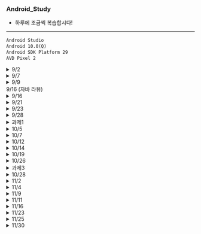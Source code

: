 ### Android_Study
- 하루에 조금씩 복습합시다!
<hr />

```
Android Studio
Android 10.0(Q)
Android SDK Platform 29
AVD Pixel 2
```


<details>
<summary>9/2</summary>

### 안드로이드 개요
- 애플리케이션 프레임워크를 통해서 제공되는 API를 사용함으로써 코드를 재사용하여 효율적이고 빠른 애플리케이션 개발 가능
- 모바일 기기에 최적화된 달빅 또는 아트런타임 제공
- 2D 그래픽 및 삼차원 그래픽을 최적화하여 표현
- 모바일용 데이터베이스인 SQLite를 제공
- 각종 오디오, 비디오 및 이미지 형식을 지원
- 모바일 기기에 내장된 각종 하드웨어(블루투스, 카메라, 나침반, WiFi 등) 지원
- 이클립스 IDE 또는 Andorid Stdudio를 통해서 강력하고 빠른 개발 환경 제공

### 안드로이드 특징
- 안드로이드의 핵심 커널(Kernel) : 리눅스로 구성
- 안드로이드 애플리케이션 개발 언어 : JAVA
- 안드로이드 SDK에서 많은 라이브러리를 포함하고 있어 개발 용이
- 오픈 소스 지향
- 지속적인 업그레이드 지원

- 안드로이드 구조
![안드로이드 구조](https://github.com/DongGeon0908/Android_Study/blob/master/pic/9_2(1).png) 

- 응용프로그램(Applications)
    + 안드로이드 스마트폰엣허 사용할 수 있는 일반적인 응용 프로그램
    + 웹 브라우저, 달력, 구글맵, 연락처, 게임 등 사용자 입장에서 가장 많이 사용
    + JAVA로 제작

- 응용 프로그램 프레임워크(Application Framework)
    + 안드로이드 API가 존재하는 곳
    + 안드로이드폰 하드웨어에 접근할 때 API를 통해서만 가능

- 안드로이드 런타임(Anrdroid Runtime)
    + JAVA 코어 라이브러리와 달빅 가상 머신 또는 아트 런타임으로 구성

- 라이브러리(Libraries)
    + 안드로이드에서 사용되는 여러 시스템 라이브러리는 시스템 접근 때문에 JAVA가 아닌 C로 작성
    + 성능이 뛰어나며 세밀한 조작 가능함

- 리눅스 커널(Linux Kernel)
    + 하드웨어의 운영과 관련된 저수준의 관리 기능
    + 메모리 관리, 디바이스 드라이버, 보안 등

![안드로이드 개발환경](https://github.com/DongGeon0908/Android_Study/blob/master/pic/9_2(2).png)
![안드로이드 개발환경](https://github.com/DongGeon0908/Android_Study/blob/master/pic/9_2(3).png)

</details>

<details>
<summary>9/7</summary>

- 안드로이드 개발 과정

![개발 과정](https://github.com/DongGeon0908/Android_Study/blob/master/pic/9_7(2).png)
<hr />

1. [Hello World](https://github.com/DongGeon0908/Android_Study/tree/master/HelloWorld)
![실행사진](https://github.com/DongGeon0908/Android_Study/blob/master/pic/9_7(1).png)
<hr />

2. [Button Base](https://github.com/DongGeon0908/Android_Study/tree/master/basebase)
![실행사진](https://github.com/DongGeon0908/Android_Study/blob/master/pic/9_7(3).png)
<hr />

</details>
<details>
<summary>9/9</summary>

- 안드로이드 어플리케이션 개발 완료

![개발 완료](https://github.com/DongGeon0908/Android_Study/blob/master/pic/9_9(1).png)
![개발 완료](https://github.com/DongGeon0908/Android_Study/blob/master/pic/9_9(2).png)
<hr />

1. [FourButton](https://github.com/DongGeon0908/Android_Study/tree/master/basebase)
![실행 사진](https://github.com/DongGeon0908/Android_Study/blob/master/pic/9_9(3).png)

- 버튼 1
    + `naver.com` 연결
- 버튼 2
    + `911` 전화
- 버튼 3
    + `갤러리` 열기
- 버튼 4
    + 종료
<hr />

### res 폴더
- 앱 개발에 사용되는 이미지, 레이아웃, 문자열 등이 들어가는 폴더
    + `drawable` : 이미지 파일 저장
    + `layout` : 액티비티(화면)을 구성하는 xm1 파일을 넣으면 됨
    + `values` : 문자열을 저장하는 string.xml 등이 들어 있음
    + `menu` : 메뉴 xml 파일이 저장되어 있음
 - `res(generated)`
    + `Android Studio 3.5` 부터 제공
    + 내부적으로 사용
<hr />

### manifests 폴더
- `AndroidManifest.xml` 파일이 들어 있음
- 앱의 여러 가지 정보를 담고 있음
<hr />

### Gradle Scripts 폴더
- `build.gradle (Module: app)` : 빌드 스크립트 핵심 파일
- `local.properties` : 컴파일되는 SDK의 경로가 들어 있음
- `gradle.properties` : JVM 관련 메모리가 설정되어 있음
<hr />
</details>

<summary>9/16 (자바 라뷰)</summary>

<details>
<summary>9/16</summary>

- View 클래스
![View](https://github.com/DongGeon0908/Android_Study/blob/master/pic/9_14(1).png)
![View](https://github.com/DongGeon0908/Android_Study/blob/master/pic/9_14(2).png)


- Button 클래스
![View](https://github.com/DongGeon0908/Android_Study/blob/master/pic/9_14(3).png)
![View](https://github.com/DongGeon0908/Android_Study/blob/master/pic/9_14(4).png)

- id 속성
    + 모든 위젯의 아이디를 나타냄
    + JAVA 코드에서 위젯에 접근할 떄 id 속성에 지정한 아이디 사용
    + id 속성은 위젯에 아이디를 새로 부여하는 개념이므로 `@+id/` 형싯으로 지정

- `match_parent`
    + 자신의 부모(대게는 레이아웃)에 폭이나 높이를 맞춤

- `wrap_content`
    + 자신의 폭이나 높이를 자신 안의 글자가 들어갈 정도로만 설정

- `background`
    + 위젯의 색상을 주로 #RRGGBB 값으로 지정

- `padding`
    + 위젯의 경계선으로부터 위젯 안의 요소가 떨어지도록 설정

- `layout_margin`
    + 위젯과 위젯 사이에 여유를 둘때 사용

- `visibility`
    + 위젯을 보일 것인지 여부를 결정
    + defualt는 `visible`
    + `invisible`과 `gone`은 보이지 않는 상태

- `enabled`
    + 위젯의 동작 여부
    + `true`와 `false`로 지정

- `clickable`
    + 클릭이나 터치가 가능하도록 함
    + `true`와 `false`로 지정

- `rotation`
    + 위젯을 회전시켜서 출력
    + 값은 각도로 지정

- 텍스트 뷰 속성
![View](https://github.com/DongGeon0908/Android_Study/blob/master/pic/9_14(5).png)
![View](https://github.com/DongGeon0908/Android_Study/blob/master/pic/9_14(6).png)

1. [간단한 실습](https://github.com/DongGeon0908/Android_Study/tree/master/Chapter4)
![실행 사진](https://github.com/DongGeon0908/Android_Study/blob/master/pic/9_14(7).png)

</details>
<details>
<summary>9/21</summary>

1. [간단한 계산기](https://github.com/DongGeon0908/Android_Study/tree/master/calculater)
![실행 사진](https://github.com/DongGeon0908/Android_Study/blob/master/pic/9_21(1).png)
<hr />

- 체크박스
    + 체크할 때마다 상태가 체크, 언체크로 변경
    + 여러 개의 체크박스가 있어도 서로 독립적으로 동작
![실행 사진](https://github.com/DongGeon0908/Android_Study/blob/master/pic/9_21(2).png)

- 스위치와 토글버튼
    + 체크박스와 모양만 다를뿐 용도는 거의 동일

- 라디오버튼
    + 여러 개 중 하나만 선택해야 하는 경우에 사용

- 라디오그룹
    + 라디오버튼만 여러 개 나열하면 클릭하는 것마다 모두 중복 선택이 되므로 라디오그룹과 함께 사용해야 함

- 이미지뷰(Image View)
    + 그림을 출력하는 위젯으로 그림이 필요하거나 화면을 화려하게 구성할 때 사용
    + 이미지뷰에 보여줄 그림 파일은 프로젝트의 `res - drawable`에 있어야 함
    + `@drawable/그림 id`
![실행 사진](https://github.com/DongGeon0908/Android_Study/blob/master/pic/9_21(3).png)
<hr />

2. [간단한 이미지 변환](https://github.com/DongGeon0908/Android_Study/tree/master/MyPet)
![실행 사진](https://github.com/DongGeon0908/Android_Study/blob/master/pic/9_21(4).png)

<hr />

</details>
<details>
<summary>9/23</summary>

- 레이아웃
    + ViewGroup 클래스로부터 상속받음
![실행 사진](https://github.com/DongGeon0908/Android_Study/blob/master/pic/9_23(1).png)    
![실행 사진](https://github.com/DongGeon0908/Android_Study/blob/master/pic/9_23(2).png)    
![실행 사진](https://github.com/DongGeon0908/Android_Study/blob/master/pic/9_23(3).png)    
![실행 사진](https://github.com/DongGeon0908/Android_Study/blob/master/pic/9_23(4).png)    

1. [실습파일](https://github.com/DongGeon0908/Android_Study/tree/master/layout)
- ![LinearLayout-vertical](https://github.com/DongGeon0908/Android_Study/blob/master/pic/9_23(5).png)

- ![LinearLayout-horizontal](https://github.com/DongGeon0908/Android_Study/blob/master/pic/9_23(6).png)

- ![LinearLayout-gravity](https://github.com/DongGeon0908/Android_Study/blob/master/pic/9_23(7).png)
    + `gravity` 속성은 레이아웃 안의 위젯을 어디에 배치할 것인지 결정

- ![layout-gravity](https://github.com/DongGeon0908/Android_Study/blob/master/pic/9_23(8).png)

- ![baselineAligned](https://github.com/DongGeon0908/Android_Study/blob/master/pic/9_23(9).png)

- 중복 리니어 레이아웃
    + 리니어레이아웃 안에 리니어레이아웃 생성하는 방식
- `layout_weight`  
    + 리니어레이아웃을 여러 개 사용할 경우 각 레이아웃의 크기를 지정할 때 사용
    + 주로 전체 화면에 대한 비율(%)로 지정

- ![LinearLayout](https://github.com/DongGeon0908/Android_Study/blob/master/pic/9_23(10).png)

- `LinearLayout - .xml파일로 설정`
```
<?xml version="1.0" encoding="utf-8"?>
<LinearLayout xmlns:android="http://schemas.android.com/apk/res/android"
    xmlns:app="http://schemas.android.com/apk/res-auto"
    xmlns:tools="http://schemas.android.com/tools"
    android:layout_width="match_parent"
    android:layout_height="match_parent"
    android:orientation="vertical"
    android:gravity="right"
    tools:context=".MainActivity">


    <LinearLayout
        android:layout_width="match_parent"
        android:layout_height="match_parent"
        android:layout_weight="1"
        android:orientation="horizontal">

        <LinearLayout
            android:layout_width="match_parent"
            android:layout_height="match_parent"
            android:layout_weight="1"
            android:background="#ff0000"
            android:orientation="vertical">
        </LinearLayout>


        <LinearLayout
            android:layout_width="match_parent"
            android:layout_height="match_parent"
            android:layout_weight="1"
            android:background="#00ff00"
            android:orientation="vertical">


        <LinearLayout
            android:layout_width="match_parent"
            android:layout_height="match_parent"
            android:layout_weight="1"
            android:background="#ffff00"
            android:orientation="vertical">
        </LinearLayout>

        <LinearLayout
            android:layout_width="match_parent"
            android:layout_height="match_parent"
            android:layout_weight="1"
            android:background="#000000"
            android:orientation="vertical">
        </LinearLayout>
        </LinearLayout>
        </LinearLayout>

        <LinearLayout
            android:layout_width="match_parent"
            android:layout_height="match_parent"
            android:layout_weight="1"
            android:background="#0000ff"
            android:orientation="vertical">
        </LinearLayout>
</LinearLayout>
```

- `.xml`파일 없이 JAVA파일로 Layout 구현
- ![LinearLayout](https://github.com/DongGeon0908/Android_Study/blob/master/pic/9_23(11).png)

```
package kr.ac.hs.layout;

import androidx.appcompat.app.AppCompatActivity;

import android.graphics.Color;
import android.os.Bundle;
import android.widget.LinearLayout;

public class MainActivity extends AppCompatActivity {

    @Override
    protected void onCreate(Bundle savedInstanceState) {
        super.onCreate(savedInstanceState);

        LinearLayout.LayoutParams params = new LinearLayout.LayoutParams(
                LinearLayout.LayoutParams.MATCH_PARENT, LinearLayout.LayoutParams.MATCH_PARENT);

        LinearLayout baseLayout = new LinearLayout(this);
        baseLayout.setOrientation(LinearLayout.VERTICAL);
        baseLayout.setBackgroundColor(Color.rgb(0,255,0));
        setContentView(baseLayout, params);
        
    }
}
```
<hr />
</details>
<details>
<summary>9/28</summary>

- 랠러티브레이아웃
1. [간단한 계산기](https://github.com/DongGeon0908/Android_Study/tree/master/layout2)
- ![랠러티브레이아웃](https://github.com/DongGeon0908/Android_Study/blob/master/pic/9_28(1).png)
- ![랠러티브레이아웃](https://github.com/DongGeon0908/Android_Study/blob/master/pic/9_28(2).png)
```
<?xml version="1.0" encoding="utf-8"?>
<RelativeLayout xmlns:android="http://schemas.android.com/apk/res/android"
    xmlns:app="http://schemas.android.com/apk/res-auto"
    xmlns:tools="http://schemas.android.com/tools"
    android:layout_width="match_parent"
    android:layout_height="match_parent"
    tools:context=".MainActivity">

    <Button
        android:layout_width="wrap_content"
        android:layout_height="wrap_content"
        android:layout_alignParentTop="true"
        android:layout_centerHorizontal="true"
        android:text="위" />

    <Button
        android:layout_width="wrap_content"
        android:layout_height="wrap_content"
        android:layout_alignParentLeft="true"
        android:layout_centerVertical="true"
        android:text="왼쪽" />

    <Button
        android:layout_width="wrap_content"
        android:layout_height="wrap_content"
        android:layout_alignParentRight="true"
        android:layout_centerVertical="true"
        android:text="오른쪽" />

    <Button
        android:layout_width="wrap_content"
        android:layout_height="wrap_content"
        android:layout_alignParentBottom="true"
        android:layout_centerHorizontal="true"
        android:text="아래" />

    <Button
        android:layout_width="wrap_content"
        android:layout_height="wrap_content"
        android:layout_centerInParent="true"
        android:text="중앙" />


</RelativeLayout>
```


- 상대 위치에 배정
- ![랠러티브레이아웃](https://github.com/DongGeon0908/Android_Study/blob/master/pic/9_28(3).png)
- ![랠러티브레이아웃](https://github.com/DongGeon0908/Android_Study/blob/master/pic/9_28(4).png)
```
<?xml version="1.0" encoding="utf-8"?>
<RelativeLayout xmlns:android="http://schemas.android.com/apk/res/android"
    xmlns:app="http://schemas.android.com/apk/res-auto"
    xmlns:tools="http://schemas.android.com/tools"
    android:layout_width="match_parent"
    android:layout_height="match_parent"
    tools:context=".MainActivity">

    <Button
        android:id="@+id/baseBtn"
        android:layout_width="150dp"
        android:layout_height="150dp"
        android:layout_centerInParent="true"
        android:layout_centerVertical="true"
        android:text="기준위젯" />

    <Button
        android:layout_width="wrap_content"
        android:layout_height="wrap_content"
        android:layout_alignBaseline="@+id/baseBtn"
        android:layout_toLeftOf="@+id/baseBtn"
        android:text="2번" />

    <Button
        android:layout_width="wrap_content"
        android:layout_height="wrap_content"
        android:layout_above="@+id/baseBtn"
        android:text="3번" />


</RelativeLayout>
```
<hr />

- ![랠러티브레이아웃](https://github.com/DongGeon0908/Android_Study/blob/master/pic/9_28(5).png)
```
<?xml version="1.0" encoding="utf-8"?>
<RelativeLayout xmlns:android="http://schemas.android.com/apk/res/android"
    xmlns:app="http://schemas.android.com/apk/res-auto"
    xmlns:tools="http://schemas.android.com/tools"
    android:layout_width="match_parent"
    android:layout_height="match_parent"
    tools:context=".MainActivity">

    <TextView
        android:id="@+id/textView1"
        android:layout_width="wrap_content"
        android:layout_height="wrap_content"
        android:layout_alignParentLeft="true"
        android:text="전화번호"
        android:textSize="25sp" />

    <EditText
        android:id="@+id/editText1"
        android:layout_width="match_parent"
        android:layout_height="wrap_content"
        android:layout_toRightOf="@+id/textView1"
        android:hint="000-0000-0000" />

    <Button
        android:id="@+id/btnCancel"
        android:layout_width="wrap_content"
        android:layout_height="wrap_content"
        android:layout_alignParentRight="true"
        android:layout_below="@+id/editText1"
        android:text="취소" />

    <Button
        android:id="@+id/btnOK"
        android:layout_width="wrap_content"
        android:layout_height="wrap_content"
        android:layout_alignBaseline="@+id/btnCancel"
        android:layout_toLeftOf="@+id/btnCancel"
        android:text="입력" />


</RelativeLayout>
```
<hr />

- 테이블레이아웃
![테이블레이아웃](https://github.com/DongGeon0908/Android_Study/blob/master/pic/9_28(6).png)
![테이블레이아웃](https://github.com/DongGeon0908/Android_Study/blob/master/pic/9_28(7).png)
[테이블레이아웃](https://github.com/DongGeon0908/Android_Study/blob/master/pic/9_28(8).png)
```
<?xml version="1.0" encoding="utf-8"?>
<TableLayout xmlns:android="http://schemas.android.com/apk/res/android"
    xmlns:app="http://schemas.android.com/apk/res-auto"
    xmlns:tools="http://schemas.android.com/tools"
    android:layout_width="match_parent"
    android:layout_height="match_parent"
    tools:context=".MainActivity">

    <TableRow>
        <Button
            android:layout_width="60dp"
            android:text="1"
            />
        <Button
            android:layout_width="60dp"
            android:text="2"
            />
        <Button
            android:layout_width="60dp"
            android:text="3"
            />
        <Button
            android:layout_width="60dp"
            android:text="4"
            />
        <Button
            android:layout_width="60dp"
            android:text="5"
            />

    </TableRow>


</TableLayout>
```
<hr />

- 그리드 레이아웃
![그리드레이아웃](https://github.com/DongGeon0908/Android_Study/blob/master/pic/9_28(9).png)
![그리드레이아웃](https://github.com/DongGeon0908/Android_Study/blob/master/pic/9_28(10).png)

- 프레임 레이아웃
![프레임레이아웃](https://github.com/DongGeon0908/Android_Study/blob/master/pic/9_28(11).png)

1. [계산기 예제](https://github.com/DongGeon0908/Android_Study/tree/master/calc)
![실행화면](https://github.com/DongGeon0908/Android_Study/blob/master/pic/9_28(12).png)

</details>
<details>
<summary>과제1</summary>

[이미지 변환](https://github.com/DongGeon0908/Android_Study/tree/master/project1)
![실행화면](https://github.com/DongGeon0908/Android_Study/blob/master/pic/project(1).png)

</details>
<details>
<summary>10/5</summary>

- 프로젝트 파일 구조
    + `manifests, java, res, Gradle Scripts`의 주요 모듈로 구성
    + 각 모듈의 파일들은 프로젝트를 만들 때 액티비티 유형에 따라 일부 다름
![실행화면](https://github.com/DongGeon0908/Android_Study/blob/master/pic/10_5(1).png)
![실행화면](https://github.com/DongGeon0908/Android_Study/blob/master/pic/10_5(2).png)
![실행화면](https://github.com/DongGeon0908/Android_Study/blob/master/pic/10_5(3).png)
<hr />

- 프로젝트 파일 간 연관성과 앱의 실행 원리
![실행화면](https://github.com/DongGeon0908/Android_Study/blob/master/pic/10_5(4).png)
![실행화면](https://github.com/DongGeon0908/Android_Study/blob/master/pic/10_5(5).png)
![실행화면](https://github.com/DongGeon0908/Android_Study/blob/master/pic/10_5(6).png)
![실행화면](https://github.com/DongGeon0908/Android_Study/blob/master/pic/10_5(7).png)
![실행화면](https://github.com/DongGeon0908/Android_Study/blob/master/pic/10_5(8).png)
<hr />

- 애플리케이션의 기초 개념
![실행화면](https://github.com/DongGeon0908/Android_Study/blob/master/pic/10_5(9).png)

- 애플리케이션은 컴포넌트로 이뤄짐
    + 액티비티(activity)
        * 사용자 인터페이스 화면을 가지는 하나의 작업
        * 액티비티들이 모여서 애플리케이션이 됨
    + 서비스(service)
        * 백그라운드에서 실행되는 컴포넌트로서 오랫동안 실행되는 작업이나 원격 프로세스를 위한 작업
    + 방송 수신자(broadcast resceiver)
        * 방송을 받고 반응하는 컴포넌트
    + 컨텐트 제공자(content provider)
        * 데이터를 관리하고 다른 애플리케이션에게 제공하는 컴포넌트

- 안드로이드에서는 다른 컴포넌트의 데이터를 사용할 수 있음

- 인텐트
    + 애플리케이션의 의도를 적어서 안드로이드에 전달하면 안드로이드가 가장 적절한 컴포넌트를 찾아서 활성화하고 실행

![실행화면](https://github.com/DongGeon0908/Android_Study/blob/master/pic/10_5(10).png)

- 안드로이드 애플리케이션의 실행 시작
    + 액티비티별로 실행
    + onCreate() 메소드가 가장 먼저 실행
![실행화면](https://github.com/DongGeon0908/Android_Study/blob/master/pic/10_5(11).png)

- 코드와 리소르를 분리하는 이유
    + 안드로이드가 탑재된 장치들이 다양해지면서 언어나 화면 크기에 따라서, 리소르를 다르게 하는것이 필요

</details>
<details>
<summary>10/7</summary>

- 컨스트레인트 레이아웃
![실행화면](https://github.com/DongGeon0908/Android_Study/blob/master/pic/10_7(1).png)
![실행화면](https://github.com/DongGeon0908/Android_Study/blob/master/pic/10_7(2).png)
![실행화면](https://github.com/DongGeon0908/Android_Study/blob/master/pic/10_7(3).png)
![실행화면](https://github.com/DongGeon0908/Android_Study/blob/master/pic/10_7(4).png)
![실행화면](https://github.com/DongGeon0908/Android_Study/blob/master/pic/10_7(5).png)
![실행화면](https://github.com/DongGeon0908/Android_Study/blob/master/pic/10_7(6).png)

- 입력 위젯
    + 사용자의 입력을 받을 수 있는 위젯
    + 안드로이드에서 다양한 입력 위젯 제공

- 이벤트 처리
    + `onClick'을 통해 이벤트 처리 가능
    + `public'만 가능
    + `View`를 메소드의 인수로 사용
![실행화면](https://github.com/DongGeon0908/Android_Study/blob/master/pic/10_7(7).png)
![실행화면](https://github.com/DongGeon0908/Android_Study/blob/master/pic/10_7(8).png)

- 폴링과 이벤트 구동 방식
    + 안드로이드는 이벤트 구동 방식 지원

- 안드로이드에서의 이벤트 처리 방법
    + XML 파일에 이벤트 처리 메소드를 등록
    + 이벤트 처리 객체를 생성하여 컴포넌트 등록
    + 뷰 클래스의 이벤트 처리 메서드를 재정의

- 이벤트 리스너
    + 리벤트를 처리하는 객체를 생성하여 위젯에 등록
    + 이벤트를 처리하는 객체를 이벤트를 처리하는 메소를 가지고 있어야 함
    + 이벤트를 처리하는 메소드들이 정의된 인터페이스를 의미
![실행화면](https://github.com/DongGeon0908/Android_Study/blob/master/pic/10_7(9).png)
![실행화면](https://github.com/DongGeon0908/Android_Study/blob/master/pic/10_7(10).png)

- 무명 클래스
    + 클래스 몸체는 정의되지만 이름이 없는 클래스
    + 클래스를 정의하면서 동시에 객체를 생성
![실행화면](https://github.com/DongGeon0908/Android_Study/blob/master/pic/10_7(11).png)

- 리스너 객체를 생성하는 방법
    + 내부 클래스
        * 리스너 클래스를 내부 클래스로 정의
        * 내부 클래스는 클래스 안에 정의
        * 자신이 속해있는 클래스의 멤버들에 자유롭게 접근 가능
        ![실행화면](https://github.com/DongGeon0908/Android_Study/blob/master/pic/10_7(12).png)
    ![실행화면](https://github.com/DongGeon0908/Android_Study/blob/master/pic/10_7(14).png)
    + 무명 클래스
        * 한번만 사용되는 클래스인 경우, 이름을 붙일 필요 없이 무명 클래스로 정의
        * 코드의 양을 줄일 수 있지만, 표기법이 난해함
    ![실행화면](https://github.com/DongGeon0908/Android_Study/blob/master/pic/10_7(15).png)
    + 액티비티 클래스
        * OnClickListener 인터페이스를 액태비티 클래스에 구현
        * 어떤 클래스에도 인터페이스는 구현할 수 있음
    ![실행화면](https://github.com/DongGeon0908/Android_Study/blob/master/pic/10_7(16).png)

</details>
<details>
<summary>10/12</summary>

- 기본 위젯
    + `TextView, Button, EdiitText`
    + `CompoundButton, CheckBox`
    + `RadioButton, Switch, ToggleButton`
    + `ImageView, ImageGroup`
<hr />

- 고급 위젯
    + API 사용해 앱 기능을 빠르게 개발/추가

- 날짜/시간 관련 위젯
![실행화면](https://github.com/DongGeon0908/Android_Study/blob/master/pic/10_12(1).png)


- 아날로그 시계
```
public class AnalogClock extends View

java.lang.Object > android.view.View > android widget AnalogClock
```

- 디지털 시계
```
public class DigitalClock extends TextView
```


![실행화면](https://github.com/DongGeon0908/Android_Study/blob/master/pic/10_12(2).png)
![실행화면](https://github.com/DongGeon0908/Android_Study/blob/master/pic/10_12(3).png)
![실행화면](https://github.com/DongGeon0908/Android_Study/blob/master/pic/10_12(4).png)
![실행화면](https://github.com/DongGeon0908/Android_Study/blob/master/pic/10_12(5).png)
![실행화면](https://github.com/DongGeon0908/Android_Study/blob/master/pic/10_12(6).png)
![실행화면](https://github.com/DongGeon0908/Android_Study/blob/master/pic/10_12(7).png)
![실행화면](https://github.com/DongGeon0908/Android_Study/blob/master/pic/10_12(8).png)
![실행화면](https://github.com/DongGeon0908/Android_Study/blob/master/pic/10_12(9).png)
![실행화면](https://github.com/DongGeon0908/Android_Study/blob/master/pic/10_12(10).png)


- 시계 및 달력 예제
[Button Base](https://github.com/DongGeon0908/Android_Study/tree/master/widgetTime)
![실행화면](https://github.com/DongGeon0908/Android_Study/blob/master/pic/10_12(11).png)

</details>
<details>
<summary>10/14</summary>

- 고급 위젯
- 뷰 컨테이너
![실행화면](https://github.com/DongGeon0908/Android_Study/blob/master/pic/10_14(1).png)
- 자동완성텍스트뷰 -> 하나의 단어만 입력 가능
- 멀티자동완성텍스트뷰 -> 다수의 단어 입력 가능
![실행화면](https://github.com/DongGeon0908/Android_Study/blob/master/pic/10_14(2).png)

[자동완성](https://github.com/DongGeon0908/Android_Study/tree/master/MyApplication4)
![실행화면](https://github.com/DongGeon0908/Android_Study/blob/master/pic/10_14(3).png)

![실행화면](https://github.com/DongGeon0908/Android_Study/blob/master/pic/10_14(4).png)
![실행화면](https://github.com/DongGeon0908/Android_Study/blob/master/pic/10_14(5).png)

![실행화면](https://github.com/DongGeon0908/Android_Study/blob/master/pic/10_14(6).png)
![실행화면](https://github.com/DongGeon0908/Android_Study/blob/master/pic/10_14(7).png)
![실행화면](https://github.com/DongGeon0908/Android_Study/blob/master/pic/10_14(8).png)

![실행화면](https://github.com/DongGeon0908/Android_Study/blob/master/pic/10_14(9).png)
![실행화면](https://github.com/DongGeon0908/Android_Study/blob/master/pic/10_14(10).png)
![실행화면](https://github.com/DongGeon0908/Android_Study/blob/master/pic/10_14(11).png)

![실행화면](https://github.com/DongGeon0908/Android_Study/blob/master/pic/10_14(12).png)
![실행화면](https://github.com/DongGeon0908/Android_Study/blob/master/pic/10_14(13).png)
![실행화면](https://github.com/DongGeon0908/Android_Study/blob/master/pic/10_14(14).png)
![실행화면](https://github.com/DongGeon0908/Android_Study/blob/master/pic/10_14(15).png)

![실행화면](https://github.com/DongGeon0908/Android_Study/blob/master/pic/10_14(16).png)
![실행화면](https://github.com/DongGeon0908/Android_Study/blob/master/pic/10_14(17).png)

[텝호스트](https://github.com/DongGeon0908/Android_Study/tree/master/TabHostEx)
![실행화면](https://github.com/DongGeon0908/Android_Study/blob/master/pic/10_14(18).png)
![실행화면](https://github.com/DongGeon0908/Android_Study/blob/master/pic/10_14(19).png)
![실행화면](https://github.com/DongGeon0908/Android_Study/blob/master/pic/10_14(20).png)

![실행화면](https://github.com/DongGeon0908/Android_Study/blob/master/pic/10_14(21).png)
![실행화면](https://github.com/DongGeon0908/Android_Study/blob/master/pic/10_14(22).png)
![실행화면](https://github.com/DongGeon0908/Android_Study/blob/master/pic/10_14(23).png)

[액션바](https://github.com/DongGeon0908/Android_Study/blob/master/pic/10_14(24).png)
[텝호스트](https://github.com/DongGeon0908/Android_Study/tree/master/ActionBarEx)
![실행화면](https://github.com/DongGeon0908/Android_Study/blob/master/pic/10_14(25).png)

![실행화면](https://github.com/DongGeon0908/Android_Study/blob/master/pic/10_14(26).png)
![실행화면](https://github.com/DongGeon0908/Android_Study/blob/master/pic/10_14(27).png)
![실행화면](https://github.com/DongGeon0908/Android_Study/blob/master/pic/10_14(28).png)

</details>
<details>
<summary>10/19</summary>

![실행화면](https://github.com/DongGeon0908/Android_Study/blob/master/pic/10_19(1).png)
![실행화면](https://github.com/DongGeon0908/Android_Study/blob/master/pic/10_19(2).png)
![실행화면](https://github.com/DongGeon0908/Android_Study/blob/master/pic/10_19(3).png)
![실행화면](https://github.com/DongGeon0908/Android_Study/blob/master/pic/10_19(4).png)


[텝호스트](https://github.com/DongGeon0908/Android_Study/tree/master/ex3)
![실행화면](https://github.com/DongGeon0908/Android_Study/blob/master/pic/10_19(5).png)
![실행화면](https://github.com/DongGeon0908/Android_Study/blob/master/pic/10_19(6).png)

</details>
<details>
<summary>10/26</summary>

- JAVA 코드만 이용한 옵션 메뉴
![실행화면](https://github.com/DongGeon0908/Android_Study/blob/master/pic/10_26(1).png)

[텝호스트](https://github.com/DongGeon0908/Android_Study/tree/master/MyApplication1026)
[JAVA코드로 옵션](https://github.com/DongGeon0908/Android_Study/blob/master/pic/10_26(2).png)

![실행화면](https://github.com/DongGeon0908/Android_Study/blob/master/pic/10_26(3).png)
![실행화면](https://github.com/DongGeon0908/Android_Study/blob/master/pic/10_26(4).png)
![실행화면](https://github.com/DongGeon0908/Android_Study/blob/master/pic/10_26(5).png)
![실행화면](https://github.com/DongGeon0908/Android_Study/blob/master/pic/10_26(6).png)

- 컨텍스트 메뉴
![실행화면](https://github.com/DongGeon0908/Android_Study/blob/master/pic/10_26(7).png)
![실행화면](https://github.com/DongGeon0908/Android_Study/blob/master/pic/10_26(8).png)

- 실습예제
![실행화면](https://github.com/DongGeon0908/Android_Study/blob/master/pic/10_26(9).png)

- 토스트
![실행화면](https://github.com/DongGeon0908/Android_Study/blob/master/pic/10_26(10).png)
![실행화면](https://github.com/DongGeon0908/Android_Study/blob/master/pic/10_26(11).png)

- 토스트 예제
![실행화면](https://github.com/DongGeon0908/Android_Study/blob/master/pic/10_26(12).png)
![실행화면](https://github.com/DongGeon0908/Android_Study/blob/master/pic/10_26(13).png)

- 대화 상자
![실행화면](https://github.com/DongGeon0908/Android_Study/blob/master/pic/10_26(14).png)
![실행화면](https://github.com/DongGeon0908/Android_Study/blob/master/pic/10_26(15).png)
![실행화면](https://github.com/DongGeon0908/Android_Study/blob/master/pic/10_26(16).png)
![실행화면](https://github.com/DongGeon0908/Android_Study/blob/master/pic/10_26(17).png)
![실행화면](https://github.com/DongGeon0908/Android_Study/blob/master/pic/10_26(18).png)
![실행화면](https://github.com/DongGeon0908/Android_Study/blob/master/pic/10_26(19).png)

</details>
<details>
<summary>과제3</summary>

![과제3](https://github.com/DongGeon0908/Android_Study/blob/master/pic/project(3).png)
[과제3](https://github.com/DongGeon0908/Android_Study/tree/master/project3)

</details>
<details>
<summary>10/28</summary>

### 파일 처리

- `내장 메모리를 이용`
![실행화면](https://github.com/DongGeon0908/Android_Study/blob/master/pic/10_28(1).png)
![실행화면](https://github.com/DongGeon0908/Android_Study/blob/master/pic/10_28(2).png)
![실행화면](https://github.com/DongGeon0908/Android_Study/blob/master/pic/10_28(4).png)
![실행화면](https://github.com/DongGeon0908/Android_Study/blob/master/pic/10_28(5).png)

[내장메모리파일처리](https://github.com/DongGeon0908/Android_Study/tree/master/10281)
![실행화면](https://github.com/DongGeon0908/Android_Study/blob/master/pic/10_28(3).png)


[일기장](https://github.com/DongGeon0908/Android_Study/tree/master/Project8_1)
![실행화면](https://github.com/DongGeon0908/Android_Study/blob/master/pic/10_28(6).png)


- `res` 폴더를 이용
![실행화면](https://github.com/DongGeon0908/Android_Study/blob/master/pic/10_28(7).png)
![실행화면](https://github.com/DongGeon0908/Android_Study/blob/master/pic/10_28(8).png)
![실행화면](https://github.com/DongGeon0908/Android_Study/blob/master/pic/10_28(9).png)

- `sd` 카드를 이용
![실행화면](https://github.com/DongGeon0908/Android_Study/blob/master/pic/10_28(10).png)
![실행화면](https://github.com/DongGeon0908/Android_Study/blob/master/pic/10_28(11).png)
![실행화면](https://github.com/DongGeon0908/Android_Study/blob/master/pic/10_28(12).png)
![실행화면](https://github.com/DongGeon0908/Android_Study/blob/master/pic/10_28(13).png)
![실행화면](https://github.com/DongGeon0908/Android_Study/blob/master/pic/10_28(14).png)
![실행화면](https://github.com/DongGeon0908/Android_Study/blob/master/pic/10_28(15).png)
![실행화면](https://github.com/DongGeon0908/Android_Study/blob/master/pic/10_28(16).png)
![실행화면](https://github.com/DongGeon0908/Android_Study/blob/master/pic/10_28(17).png)

- 특정 폴더의 하위 폴더 및 파일 목록
![실행화면](https://github.com/DongGeon0908/Android_Study/blob/master/pic/10_28(18).png)
![실행화면](https://github.com/DongGeon0908/Android_Study/blob/master/pic/10_28(19).png)

</details>
<details>
<summary>11/2</summary>

- 특정 폴더의 하위 폴더 및 파일 목록
![실행화면](https://github.com/DongGeon0908/Android_Study/blob/master/pic/11_2(1).png)

- 그래픽과 이미지

- 캔버스와 페인트 기본
![실행화면](https://github.com/DongGeon0908/Android_Study/blob/master/pic/11_2(2).png)
![실행화면](https://github.com/DongGeon0908/Android_Study/blob/master/pic/11_2(3).png)
![실행화면](https://github.com/DongGeon0908/Android_Study/blob/master/pic/11_2(4).png)
![실행화면](https://github.com/DongGeon0908/Android_Study/blob/master/pic/11_2(5).png)
![실행화면](https://github.com/DongGeon0908/Android_Study/blob/master/pic/11_2(6).png)
![실행화면](https://github.com/DongGeon0908/Android_Study/blob/master/pic/11_2(7).png)
png)

- 그래픽_터치 이벤트
![실행화면](https://github.com/DongGeon0908/Android_Study/blob/master/pic/11_2(8).png)
![실행화면](https://github.com/DongGeon0908/Android_Study/blob/master/pic/11_2(9).png)
![실행화면](https://github.com/DongGeon0908/Android_Study/blob/master/pic/11_2(10).png)
![실행화면](https://github.com/DongGeon0908/Android_Study/blob/master/pic/11_2(11).png)
![실행화면](https://github.com/DongGeon0908/Android_Study/blob/master/pic/11_2(12).png)
![실행화면](https://github.com/DongGeon0908/Android_Study/blob/master/pic/11_2(13).png)

- 이미지_비트맵
![실행화면](https://github.com/DongGeon0908/Android_Study/blob/master/pic/11_2(14).png)
![실행화면](https://github.com/DongGeon0908/Android_Study/blob/master/pic/11_2(15).png)
![실행화면](https://github.com/DongGeon0908/Android_Study/blob/master/pic/11_2(16).png)

- 이미지의 기하학적 변형
![실행화면](https://github.com/DongGeon0908/Android_Study/blob/master/pic/11_2(17).png)
![실행화면](https://github.com/DongGeon0908/Android_Study/blob/master/pic/11_2(18).png)

- 이미지의 블러링
![실행화면](https://github.com/DongGeon0908/Android_Study/blob/master/pic/11_2(19).png)
![실행화면](https://github.com/DongGeon0908/Android_Study/blob/master/pic/11_2(20).png)

- 이미지의 엠보싱
![실행화면](https://github.com/DongGeon0908/Android_Study/blob/master/pic/11_2(21).png)
![실행화면](https://github.com/DongGeon0908/Android_Study/blob/master/pic/11_2(22).png)

- 이미지의 컬러
![실행화면](https://github.com/DongGeon0908/Android_Study/blob/master/pic/11_2(23).png)
![실행화면](https://github.com/DongGeon0908/Android_Study/blob/master/pic/11_2(24).png)

</details>
<details>
<summary>11/4</summary>

[그래픽 실습](https://github.com/DongGeon0908/Android_Study/tree/master/1141)
![실행화면](https://github.com/DongGeon0908/Android_Study/blob/master/pic/11_4(1).png)

[그래픽 실습](https://github.com/DongGeon0908/Android_Study/tree/master/1142)
![실행화면](https://github.com/DongGeon0908/Android_Study/blob/master/pic/11_4(2).png)

[간단한 그림판](https://github.com/DongGeon0908/Android_Study/tree/master/1143)
![실행화면](https://github.com/DongGeon0908/Android_Study/blob/master/pic/11_4(3).png)

[간단한 포토샵](https://github.com/DongGeon0908/Android_Study/tree/master/Project9_2)
![실행화면](https://github.com/DongGeon0908/Android_Study/blob/master/pic/11_4(4).png)

</details>
<details>
<summary>11/9</summary>

- 액티비티의 개념
- 인텐트의 개념
- 액티비티 생명주기

![교재](https://github.com/DongGeon0908/Android_Study/blob/master/pic/11_9(1).png)

- 액티비티는 화면에 보임
- 서비스는 화면에 보이지 않을 수 있음

![교재](https://github.com/DongGeon0908/Android_Study/blob/master/pic/11_9(2).png)

![교재](https://github.com/DongGeon0908/Android_Study/blob/master/pic/11_9(3).png)
<hr />

- 하나의 APP이 여러개의 액티비트로 구성됨

- 실습

![교재](https://github.com/DongGeon0908/Android_Study/blob/master/pic/11_9(4).png)

![교재](https://github.com/DongGeon0908/Android_Study/blob/master/pic/11_9(5).png)

![교재](https://github.com/DongGeon0908/Android_Study/blob/master/pic/11_9(6).png)

![교재](https://github.com/DongGeon0908/Android_Study/blob/master/pic/11_9(7).png)

![교재](https://github.com/DongGeon0908/Android_Study/blob/master/pic/11_9(8).png)

![교재](https://github.com/DongGeon0908/Android_Study/blob/master/pic/11_9(9).png)

![교재](https://github.com/DongGeon0908/Android_Study/blob/master/pic/11_9(10).png)

![교재](https://github.com/DongGeon0908/Android_Study/blob/master/pic/11_9(11).png)

![교재](https://github.com/DongGeon0908/Android_Study/blob/master/pic/11_9(12).png)
<hr />

- 액티비티 3개 만들기

![교재](https://github.com/DongGeon0908/Android_Study/blob/master/pic/11_9(13).png)

![교재](https://github.com/DongGeon0908/Android_Study/blob/master/pic/11_9(14).png)

![교재](https://github.com/DongGeon0908/Android_Study/blob/master/pic/11_9(15).png)

![교재](https://github.com/DongGeon0908/Android_Study/blob/master/pic/11_9(16).png)

![교재](https://github.com/DongGeon0908/Android_Study/blob/master/pic/11_9(17).png)
<hr />

- 인텐트

![교재](https://github.com/DongGeon0908/Android_Study/blob/master/pic/11_9(18).png)

![교재](https://github.com/DongGeon0908/Android_Study/blob/master/pic/11_9(19).png)

![교재](https://github.com/DongGeon0908/Android_Study/blob/master/pic/11_9(20).png)

![교재](https://github.com/DongGeon0908/Android_Study/blob/master/pic/11_9(21).png)
<hr />

- 명화 선호도 투표 앱
![교재](https://github.com/DongGeon0908/Android_Study/blob/master/pic/11_9(22).png)

![교재](https://github.com/DongGeon0908/Android_Study/blob/master/pic/11_9(23).png)

![교재](https://github.com/DongGeon0908/Android_Study/blob/master/pic/11_9(24).png)

![교재](https://github.com/DongGeon0908/Android_Study/blob/master/pic/11_9(25).png)

![교재](https://github.com/DongGeon0908/Android_Study/blob/master/pic/11_9(26).png)

![교재](https://github.com/DongGeon0908/Android_Study/blob/master/pic/11_9(27).png)

![교재](https://github.com/DongGeon0908/Android_Study/blob/master/pic/11_9(28).png)

![교재](https://github.com/DongGeon0908/Android_Study/blob/master/pic/11_9(29).png)

![교재](https://github.com/DongGeon0908/Android_Study/blob/master/pic/11_9(30).png)

![교재](https://github.com/DongGeon0908/Android_Study/blob/master/pic/11_9(31).png)

![교재](https://github.com/DongGeon0908/Android_Study/blob/master/pic/11_9(32).png)

![교재](https://github.com/DongGeon0908/Android_Study/blob/master/pic/11_9(33).png)

![교재](https://github.com/DongGeon0908/Android_Study/blob/master/pic/11_9(34).png)
<hr />

- 양방향 액티비티

![교재](https://github.com/DongGeon0908/Android_Study/blob/master/pic/11_9(35).png)

![교재](https://github.com/DongGeon0908/Android_Study/blob/master/pic/11_9(36).png)

![교재](https://github.com/DongGeon0908/Android_Study/blob/master/pic/11_9(37).png)

![교재](https://github.com/DongGeon0908/Android_Study/blob/master/pic/11_9(38).png)

![교재](https://github.com/DongGeon0908/Android_Study/blob/master/pic/11_9(39).png)

![교재](https://github.com/DongGeon0908/Android_Study/blob/master/pic/11_9(40).png)
<hr />

- 암시적 인텐트

![교재](https://github.com/DongGeon0908/Android_Study/blob/master/pic/11_9(41).png)

![교재](https://github.com/DongGeon0908/Android_Study/blob/master/pic/11_9(42).png)

![교재](https://github.com/DongGeon0908/Android_Study/blob/master/pic/11_9(43).png)

![교재](https://github.com/DongGeon0908/Android_Study/blob/master/pic/11_9(44).png)

![교재](https://github.com/DongGeon0908/Android_Study/blob/master/pic/11_9(45).png)

![교재](https://github.com/DongGeon0908/Android_Study/blob/master/pic/11_9(46).png)
<hr />

- 액티비티 생명주기
![교재](https://github.com/DongGeon0908/Android_Study/blob/master/pic/11_9(47).png)

![교재](https://github.com/DongGeon0908/Android_Study/blob/master/pic/11_9(48).png)

![교재](https://github.com/DongGeon0908/Android_Study/blob/master/pic/11_9(49).png)

</details>
<details>
<summary>11/11</summary>

[두개의 액티비티 사용](https://github.com/DongGeon0908/Android_Study/tree/master/Project10_1)
![교재](https://github.com/DongGeon0908/Android_Study/blob/master/pic/11_11(1).png)
- app > manifests > AndroidMainfest.xml 에 새로운 액티비티 추가해야함

[명화 선호도 투표 App](https://github.com/DongGeon0908/Android_Study/tree/master/Project10_2)
![교재](https://github.com/DongGeon0908/Android_Study/blob/master/pic/11_11(2).png)

[액티비티 생명주기 확인](https://github.com/DongGeon0908/Android_Study/tree/master/Project10_3)
![교재](https://github.com/DongGeon0908/Android_Study/blob/master/pic/11_11(3).png)
- `  android.util.Log.i()`를 통해 APP에 대한 생명주기 확인 가능

</details>
<details>
<summary>11/16</summary>

- 어댑터뷰
    + 리스트뷰와 그리드뷰 
    + 갤러리와 스피너 

![교재](https://github.com/DongGeon0908/Android_Study/blob/master/pic/11_16(1).png)
![교재](https://github.com/DongGeon0908/Android_Study/blob/master/pic/11_16(2).png)
![교재](https://github.com/DongGeon0908/Android_Study/blob/master/pic/11_16(3).png)
![교재](https://github.com/DongGeon0908/Android_Study/blob/master/pic/11_16(4).png)
![교재](https://github.com/DongGeon0908/Android_Study/blob/master/pic/11_16(5).png)
![교재](https://github.com/DongGeon0908/Android_Study/blob/master/pic/11_16(6).png)
![교재](https://github.com/DongGeon0908/Android_Study/blob/master/pic/11_16(7).png)
![교재](https://github.com/DongGeon0908/Android_Study/blob/master/pic/11_16(8).png)
![교재](https://github.com/DongGeon0908/Android_Study/blob/master/pic/11_16(9).png)

[그리드뷰 영화 포스터](https://github.com/DongGeon0908/Android_Study/tree/master/Project11_1)
![교재](https://github.com/DongGeon0908/Android_Study/blob/master/pic/11_16(10).png)

![교재](https://github.com/DongGeon0908/Android_Study/blob/master/pic/11_16(11).png)
![교재](https://github.com/DongGeon0908/Android_Study/blob/master/pic/11_16(12).png)
![교재](https://github.com/DongGeon0908/Android_Study/blob/master/pic/11_16(13).png)

![교재](https://github.com/DongGeon0908/Android_Study/blob/master/pic/11_16(14).png)
![교재](https://github.com/DongGeon0908/Android_Study/blob/master/pic/11_16(15).png)

![교재](https://github.com/DongGeon0908/Android_Study/blob/master/pic/11_16(16).png)

[갤러리 영화 포스터](https://github.com/DongGeon0908/Android_Study/tree/master/Project11_2)
![교재](https://github.com/DongGeon0908/Android_Study/blob/master/pic/11_16(17).png)

![교재](https://github.com/DongGeon0908/Android_Study/blob/master/pic/11_16(18).png)
![교재](https://github.com/DongGeon0908/Android_Study/blob/master/pic/11_16(19).png)
![교재](https://github.com/DongGeon0908/Android_Study/blob/master/pic/11_16(20).png)

</details>
<details>
<summary>11/23</summary>

- 멀티미디어와 구글 지도
    + 오디오
    + 스레드
    + 구글지도

- 오디오
![교재](https://github.com/DongGeon0908/Android_Study/blob/master/pic/11_23(1).png)
![교재](https://github.com/DongGeon0908/Android_Study/blob/master/pic/11_23(2).png)
![교재](https://github.com/DongGeon0908/Android_Study/blob/master/pic/11_23(3).png)

- 중요
![교재](https://github.com/DongGeon0908/Android_Study/blob/master/pic/11_23(4).png)

![교재](https://github.com/DongGeon0908/Android_Study/blob/master/pic/11_23(5).png)

![교재](https://github.com/DongGeon0908/Android_Study/blob/master/pic/11_23(6).png)
![교재](https://github.com/DongGeon0908/Android_Study/blob/master/pic/11_23(7).png)
![교재](https://github.com/DongGeon0908/Android_Study/blob/master/pic/11_23(8).png)

![교재](https://github.com/DongGeon0908/Android_Study/blob/master/pic/11_23(9).png)
![교재](https://github.com/DongGeon0908/Android_Study/blob/master/pic/11_23(10).png)
![교재](https://github.com/DongGeon0908/Android_Study/blob/master/pic/11_23(11).png)
![교재](https://github.com/DongGeon0908/Android_Study/blob/master/pic/11_23(12).png)
![교재](https://github.com/DongGeon0908/Android_Study/blob/master/pic/11_23(13).png)
![교재](https://github.com/DongGeon0908/Android_Study/blob/master/pic/11_23(14).png)

- 스레드
![교재](https://github.com/DongGeon0908/Android_Study/blob/master/pic/11_23(15).png)
![교재](https://github.com/DongGeon0908/Android_Study/blob/master/pic/11_23(16).png)
![교재](https://github.com/DongGeon0908/Android_Study/blob/master/pic/11_23(17).png)
![교재](https://github.com/DongGeon0908/Android_Study/blob/master/pic/11_23(18).png)
![교재](https://github.com/DongGeon0908/Android_Study/blob/master/pic/11_23(19).png)
![교재](https://github.com/DongGeon0908/Android_Study/blob/master/pic/11_23(20).png)
![교재](https://github.com/DongGeon0908/Android_Study/blob/master/pic/11_23(21).png)
![교재](https://github.com/DongGeon0908/Android_Study/blob/master/pic/11_23(22).png)
![교재](https://github.com/DongGeon0908/Android_Study/blob/master/pic/11_23(23).png)
![교재](https://github.com/DongGeon0908/Android_Study/blob/master/pic/11_23(24).png)
![교재](https://github.com/DongGeon0908/Android_Study/blob/master/pic/11_23(25).png)
![교재](https://github.com/DongGeon0908/Android_Study/blob/master/pic/11_23(26).png)
![교재](https://github.com/DongGeon0908/Android_Study/blob/master/pic/11_23(27).png)
![교재](https://github.com/DongGeon0908/Android_Study/blob/master/pic/11_23(28).png)

</details>
<details>
<summary>11/25</summary>

[간단한 음악재생기](https://github.com/DongGeon0908/Android_Study/tree/master/Project13_1)
![간단한 음악재생기](https://github.com/DongGeon0908/Android_Study/blob/master/pic/11_23(1).png)

[간단한 구글지도](https://github.com/DongGeon0908/Android_Study/tree/master/Project13_2)
![간단한 구글지도](https://github.com/DongGeon0908/Android_Study/blob/master/pic/11_23(2).png)

[구글지도 활용](https://github.com/DongGeon0908/Android_Study/tree/master/Project13_3)
![구글지도 활용](https://github.com/DongGeon0908/Android_Study/blob/master/pic/11_23(3).png)

</details>
<details>
<summary>11/30</summary>

- 서비스와 브로드캐스트 리시버

- 서비스
![교재](https://github.com/DongGeon0908/Android_Study/blob/master/pic/11_30(1).png)
![교재](https://github.com/DongGeon0908/Android_Study/blob/master/pic/11_30(2).png)

![교재](https://github.com/DongGeon0908/Android_Study/blob/master/pic/11_30(3).png)
![교재](https://github.com/DongGeon0908/Android_Study/blob/master/pic/11_30(4).png)
![교재](https://github.com/DongGeon0908/Android_Study/blob/master/pic/11_30(5).png)

![교재](https://github.com/DongGeon0908/Android_Study/blob/master/pic/11_30(6).png)
![교재](https://github.com/DongGeon0908/Android_Study/blob/master/pic/11_30(7).png)

![교재](https://github.com/DongGeon0908/Android_Study/blob/master/pic/11_30(8).png)
![교재](https://github.com/DongGeon0908/Android_Study/blob/master/pic/11_30(9).png)

- 브로드캐스트 리시버
![교재](https://github.com/DongGeon0908/Android_Study/blob/master/pic/11_30(10).png)
![교재](https://github.com/DongGeon0908/Android_Study/blob/master/pic/11_30(11).png)
![교재](https://github.com/DongGeon0908/Android_Study/blob/master/pic/11_30(12).png)
![교재](https://github.com/DongGeon0908/Android_Study/blob/master/pic/11_30(13).png)

- 콘텐트 프로바이더
![교재](https://github.com/DongGeon0908/Android_Study/blob/master/pic/11_30(14).png)
![교재](https://github.com/DongGeon0908/Android_Study/blob/master/pic/11_30(15).png)
![교재](https://github.com/DongGeon0908/Android_Study/blob/master/pic/11_30(16).png)

![교재](https://github.com/DongGeon0908/Android_Study/blob/master/pic/11_30(17).png)
![교재](https://github.com/DongGeon0908/Android_Study/blob/master/pic/11_30(18).png)
![교재](https://github.com/DongGeon0908/Android_Study/blob/master/pic/11_30(19).png)

- 인텐트가 매우 중요!!
- 화면 구성 방법, 메서드 특징

</details>